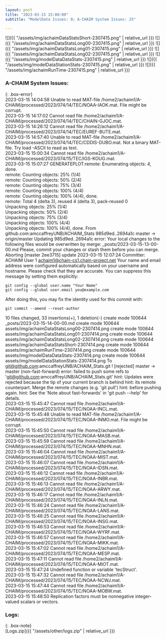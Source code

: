 ```yaml
---
layout: post
title: "2023-03-15 15:00:00"
subtitle: "ModelData Issues: 0; A-CHAIM System Issues: 25"

---
```


![]({{ "/assets/img/achaimDataStatsShort-2307415.png" | relative_url }})
![]({{ "/assets/img/achaimDataStatsLong00-2307415.png" | relative_url }})
![]({{ "/assets/img/achaimDataStatsLong01-2307415.png" | relative_url }})
![]({{ "/assets/img/achaimDataStatsLong02-2307415.png" | relative_url }})
![]({{ "/assets/img/modelDataDataStats-2307415.png" | relative_url }})
![]({{ "/assets/img/modelDataStationStats-2307415.png" | relative_url }})
![]({{ "/assets/img/achaimRunTime-2307415.png" | relative_url }})


### A-CHAIM System Issues:  
  
{: .box-error}  
2023-03-15 14:04:58 Unable to read MAT-file /home2/achaim1/A-CHAIM/processed/2023/074/14/TEC/NOAA-IAOK.mat. File might be corrupt.  
2023-03-15 14:17:02 Cannot read file /home2/achaim1/A-CHAIM/processed/2023/074/14/TEC/CHAIN-GJOC.mat.  
2023-03-15 14:26:12 Cannot read file /home2/achaim1/A-CHAIM/processed/2023/074/14/TEC/EUREF-BUTE.mat.  
2023-03-15 14:57:40 Unable to read MAT-file /home2/achaim1/A-CHAIM/processed/2023/074/14/TEC/CDDIS-DUBO.mat. Not a binary MAT-file. Try load -ASCII to read as text.  
2023-03-15 15:00:34 Cannot read file /home2/achaim1/A-CHAIM/processed/2023/074/15/TEC/IGS-KOUG.mat.  
2023-03-15 15:07:27 GENERATEPLOT:remote: Enumerating objects: 4, done.        
remote: Counting objects:  25% (1/4)        remote: Counting objects:  50% (2/4)        remote: Counting objects:  75% (3/4)        remote: Counting objects: 100% (4/4)        remote: Counting objects: 100% (4/4), done.        
remote: Total 4 (delta 3), reused 4 (delta 3), pack-reused 0        
Unpacking objects:  25% (1/4)   Unpacking objects:  50% (2/4)   Unpacking objects:  75% (3/4)   Unpacking objects: 100% (4/4)   Unpacking objects: 100% (4/4), done.
From github.com:amccaffreyUNB/ACHAIM_Stats
   985d9ed..2694a1c  master     -> origin/master
Updating 985d9ed..2694a1c
error: Your local changes to the following files would be overwritten by merge:
	_posts/2023-03-15-13-00-00.md
Please, commit your changes or stash them before you can merge.
Aborting
[master 2ee3715] update 2023-03-15 12:07:24
 Committer: ACHAIM User 1 <achaim1@chain-cs1.chain-project.net>
Your name and email address were configured automatically based
on your username and hostname. Please check that they are accurate.
You can suppress this message by setting them explicitly:

    git config --global user.name "Your Name"
    git config --global user.email you@example.com

After doing this, you may fix the identity used for this commit with:

    git commit --amend --reset-author

 10 files changed, 33 insertions(+), 1 deletion(-)
 create mode 100644 _posts/2023-03-15-14-00-00.md
 create mode 100644 assets/img/achaimDataStatsLong00-2307414.png
 create mode 100644 assets/img/achaimDataStatsLong01-2307414.png
 create mode 100644 assets/img/achaimDataStatsLong02-2307414.png
 create mode 100644 assets/img/achaimDataStatsShort-2307414.png
 create mode 100644 assets/img/achaimRunTime-2307414.png
 create mode 100644 assets/img/modelDataDataStats-2307414.png
 create mode 100644 assets/img/modelDataStationStats-2307414.png
To git@github.com:amccaffreyUNB/ACHAIM_Stats.git
 ! [rejected]        master -> master (non-fast-forward)
error: failed to push some refs to 'git@github.com:amccaffreyUNB/ACHAIM_Stats.git'
hint: Updates were rejected because the tip of your current branch is behind
hint: its remote counterpart. Merge the remote changes (e.g. 'git pull')
hint: before pushing again.
hint: See the 'Note about fast-forwards' in 'git push --help' for details.  
2023-03-15 15:45:47 Cannot read file /home2/achaim1/A-CHAIM/processed/2023/074/15/TEC/NOAA-INCL.mat.  
2023-03-15 15:45:48 Unable to read MAT-file /home2/achaim1/A-CHAIM/processed/2023/074/15/TEC/NOAA-INMO.mat. File might be corrupt.  
2023-03-15 15:45:50 Cannot read file /home2/achaim1/A-CHAIM/processed/2023/074/15/TEC/NOAA-MASB.mat.  
2023-03-15 15:45:59 Cannot read file /home2/achaim1/A-CHAIM/processed/2023/074/15/TEC/NOAA-MNHN.mat.  
2023-03-15 15:46:04 Cannot read file /home2/achaim1/A-CHAIM/processed/2023/074/15/TEC/NOAA-MIST.mat.  
2023-03-15 15:46:07 Cannot read file /home2/achaim1/A-CHAIM/processed/2023/074/15/TEC/NOAA-IDSN.mat.  
2023-03-15 15:46:12 Cannot read file /home2/achaim1/A-CHAIM/processed/2023/074/15/TEC/NOAA-INBR.mat.  
2023-03-15 15:46:13 Cannot read file /home2/achaim1/A-CHAIM/processed/2023/074/15/TEC/NOAA-ARWY.mat.  
2023-03-15 15:46:17 Cannot read file /home2/achaim1/A-CHAIM/processed/2023/074/15/TEC/NOAA-INLN.mat.  
2023-03-15 15:46:24 Cannot read file /home2/achaim1/A-CHAIM/processed/2023/074/15/TEC/NOAA-LANS.mat.  
2023-03-15 15:46:25 Cannot read file /home2/achaim1/A-CHAIM/processed/2023/074/15/TEC/NOAA-INSG.mat.  
2023-03-15 15:46:53 Cannot read file /home2/achaim1/A-CHAIM/processed/2023/074/15/TEC/NOAA-WYRF.mat.  
2023-03-15 15:46:57 Cannot read file /home2/achaim1/A-CHAIM/processed/2023/074/15/TEC/NOAA-MIKK.mat.  
2023-03-15 15:47:02 Cannot read file /home2/achaim1/A-CHAIM/processed/2023/074/15/TEC/NOAA-MESP.mat.  
2023-03-15 15:47:11 Cannot read file /home2/achaim1/A-CHAIM/processed/2023/074/15/TEC/NOAA-MIOT.mat.  
2023-03-15 15:47:24 Undefined function or variable 'tecStruct'.  
2023-03-15 15:47:32 Cannot read file /home2/achaim1/A-CHAIM/processed/2023/074/15/TEC/NOAA-NCWJ.mat.  
2023-03-15 15:47:44 Cannot read file /home2/achaim1/A-CHAIM/processed/2023/074/15/TEC/NOAA-MOBW.mat.  
2023-03-15 15:48:50 Replication factors must be nonnegative integer-valued scalars or vectors.  

### Logs:  
  
{: .box-note}  
[Logs.zip]({{ "/assets/other/logs.zip" | relative_url }})  
